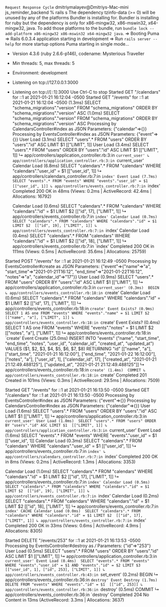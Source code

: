 



`Request Response Cycle`
dmitriymalayev@Dmitriys-Mac-mini js_reminder_backend % rails s
The dependency tzinfo-data (>= 0) will be unused by any of the platforms Bundler is installing for. Bundler is installing for ruby but the dependency is only for x86-mingw32, x86-mswin32, x64-mingw32, java. To add those platforms to the bundle, run `bundle lock --add-platform x86-mingw32 x86-mswin32 x64-mingw32 java`.
=> Booting Puma
=> Rails 6.0.3.4 application starting in development 
=> Run `rails server --help` for more startup options
Puma starting in single mode...
* Version 4.3.6 (ruby 2.6.6-p146), codename: Mysterious Traveller
* Min threads: 5, max threads: 5
* Environment: development
* Listening on tcp://127.0.0.1:3000
* Listening on tcp://[::1]:3000
Use Ctrl-C to stop
Started GET "/calendars" for ::1 at 2021-01-21 16:12:04 -0500
Started GET "/events" for ::1 at 2021-01-21 16:12:04 -0500
   (1.3ms)  SELECT "schema_migrations"."version" FROM "schema_migrations" ORDER BY "schema_migrations"."version" ASC
   (1.0ms)  SELECT "schema_migrations"."version" FROM "schema_migrations" ORDER BY "schema_migrations"."version" ASC
Processing by CalendarsController#index as JSON
  Parameters: {"calendar"=>{}}
Processing by EventsController#index as JSON
  Parameters: {"event"=>{}}
  User Load (3.1ms)  SELECT "users".* FROM "users" ORDER BY "users"."id" ASC LIMIT $1  [["LIMIT", 1]]
  User Load (3.4ms)  SELECT "users".* FROM "users" ORDER BY "users"."id" ASC LIMIT $1  [["LIMIT", 1]]
  ↳ app/controllers/application_controller.rb:3:in `current_user'
  ↳ app/controllers/application_controller.rb:3:in `current_user'
  Calendar Load (6.8ms)  SELECT "calendars".* FROM "calendars" WHERE "calendars"."user_id" = $1  [["user_id", 1]]
  ↳ app/controllers/calendars_controller.rb:7:in `index'
  Event Load (7.7ms)  SELECT "events".* FROM "events" WHERE "events"."user_id" = $1  [["user_id", 1]]
  ↳ app/controllers/events_controller.rb:7:in `index'
Completed 200 OK in 48ms (Views: 0.2ms | ActiveRecord: 42.4ms | Allocations: 16792)


  Calendar Load (0.6ms)  SELECT "calendars".* FROM "calendars" WHERE "calendars"."id" = $1 LIMIT $2  [["id", 17], ["LIMIT", 1]]
  ↳ app/controllers/events_controller.rb:7:in `index'
  Calendar Load (0.7ms)  SELECT "calendars".* FROM "calendars" WHERE "calendars"."id" = $1 LIMIT $2  [["id", 19], ["LIMIT", 1]]
  ↳ app/controllers/events_controller.rb:7:in `index'
  Calendar Load (0.4ms)  SELECT "calendars".* FROM "calendars" WHERE "calendars"."id" = $1 LIMIT $2  [["id", 18], ["LIMIT", 1]]
  ↳ app/controllers/events_controller.rb:7:in `index'
Completed 200 OK in 111ms (Views: 0.5ms | ActiveRecord: 35.6ms | Allocations: 25759)


Started POST "/events" for ::1 at 2021-01-21 16:12:49 -0500
Processing by EventsController#create as JSON
  Parameters: {"event"=>{"name"=>"a", "start_time"=>"2021-01-21T16:12", "end_time"=>"2021-01-22T16:12", "notes"=>"a", "calendar_id"=>"17"}}
  User Load (0.9ms)  SELECT "users".* FROM "users" ORDER BY "users"."id" ASC LIMIT $1  [["LIMIT", 1]]
  ↳ app/controllers/application_controller.rb:3:in `current_user'
   (0.3ms)  BEGIN
  ↳ app/controllers/events_controller.rb:18:in `create'
  Calendar Load (0.6ms)  SELECT "calendars".* FROM "calendars" WHERE "calendars"."id" = $1 LIMIT $2  [["id", 17], ["LIMIT", 1]]
  ↳ app/controllers/events_controller.rb:18:in `create'
  Event Exists? (0.9ms)  SELECT 1 AS one FROM "events" WHERE "events"."name" = $1 LIMIT $2  [["name", "a"], ["LIMIT", 1]]
  ↳ app/controllers/events_controller.rb:18:in `create'
  Event Exists? (0.4ms)  SELECT 1 AS one FROM "events" WHERE "events"."notes" = $1 LIMIT $2  [["notes", "a"], ["LIMIT", 1]]
  ↳ app/controllers/events_controller.rb:18:in `create'
  Event Create (25.0ms)  INSERT INTO "events" ("name", "start_time", "end_time", "notes", "user_id", "calendar_id", "created_at", "updated_at") VALUES ($1, $2, $3, $4, $5, $6, $7, $8) RETURNING "id"  [["name", "a"], ["start_time", "2021-01-21 16:12:00"], ["end_time", "2021-01-22 16:12:00"], ["notes", "a"], ["user_id", 1], ["calendar_id", 17], ["created_at", "2021-01-21 21:12:49.488125"], ["updated_at", "2021-01-21 21:12:49.488125"]]
  ↳ app/controllers/events_controller.rb:18:in `create'
   (1.4ms)  COMMIT
  ↳ app/controllers/events_controller.rb:18:in `create'
Completed 201 Created in 101ms (Views: 0.3ms | ActiveRecord: 29.5ms | Allocations: 7509)


Started GET "/events" for ::1 at 2021-01-21 16:13:50 -0500
Started GET "/calendars" for ::1 at 2021-01-21 16:13:50 -0500
Processing by EventsController#index as JSON
  Parameters: {"event"=>{}}
Processing by CalendarsController#index as JSON
  Parameters: {"calendar"=>{}}
  User Load (1.6ms)  SELECT "users".* FROM "users" ORDER BY "users"."id" ASC LIMIT $1  [["LIMIT", 1]]
  ↳ app/controllers/application_controller.rb:3:in `current_user'
  User Load (1.0ms)  SELECT "users".* FROM "users" ORDER BY "users"."id" ASC LIMIT $1  [["LIMIT", 1]]
  ↳ app/controllers/application_controller.rb:3:in `current_user'
  Event Load (1.6ms)  SELECT "events".* FROM "events" WHERE "events"."user_id" = $1  [["user_id", 1]]
  Calendar Load (0.3ms)  SELECT "calendars".* FROM "calendars" WHERE "calendars"."user_id" = $1  [["user_id", 1]]
  ↳ app/controllers/events_controller.rb:7:in `index'
  ↳ app/controllers/calendars_controller.rb:7:in `index'
Completed 200 OK in 8ms (Views: 0.2ms | ActiveRecord: 1.3ms | Allocations: 3353)


  Calendar Load (1.0ms)  SELECT "calendars".* FROM "calendars" WHERE "calendars"."id" = $1 LIMIT $2  [["id", 17], ["LIMIT", 1]]
  ↳ app/controllers/events_controller.rb:7:in `index'
  Calendar Load (0.5ms)  SELECT "calendars".* FROM "calendars" WHERE "calendars"."id" = $1 LIMIT $2  [["id", 19], ["LIMIT", 1]]
  ↳ app/controllers/events_controller.rb:7:in `index'
  Calendar Load (0.2ms)  SELECT "calendars".* FROM "calendars" WHERE "calendars"."id" = $1 LIMIT $2  [["id", 18], ["LIMIT", 1]]
  ↳ app/controllers/events_controller.rb:7:in `index'
  CACHE Calendar Load (0.0ms)  SELECT "calendars".* FROM "calendars" WHERE "calendars"."id" = $1 LIMIT $2  [["id", 17], ["LIMIT", 1]]
  ↳ app/controllers/events_controller.rb:7:in `index'
Completed 200 OK in 33ms (Views: 0.6ms | ActiveRecord: 4.9ms | Allocations: 8305)


Started DELETE "/events/253" for ::1 at 2021-01-21 16:13:53 -0500
Processing by EventsController#destroy as */*
  Parameters: {"id"=>"253"}
  User Load (0.5ms)  SELECT "users".* FROM "users" ORDER BY "users"."id" ASC LIMIT $1  [["LIMIT", 1]]
  ↳ app/controllers/application_controller.rb:3:in `current_user'
  Event Load (0.4ms)  SELECT "events".* FROM "events" WHERE "events"."user_id" = $1 AND "events"."id" = $2 LIMIT $3  [["user_id", 1], ["id", 253], ["LIMIT", 1]]
  ↳ app/controllers/events_controller.rb:43:in `set_event'
   (0.2ms)  BEGIN
  ↳ app/controllers/events_controller.rb:36:in `destroy'
  Event Destroy (1.7ms)  DELETE FROM "events" WHERE "events"."id" = $1  [["id", 253]]
  ↳ app/controllers/events_controller.rb:36:in `destroy'
   (0.5ms)  COMMIT
  ↳ app/controllers/events_controller.rb:36:in `destroy'
Completed 204 No Content in 13ms (ActiveRecord: 3.3ms | Allocations: 3637)












